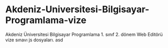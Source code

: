 # Akdeniz-Universitesi-Bilgisayar-Programlama-vize
Akdeniz Üniversitesi Bilgisayar Programlama 1. sınıf 2. dönem Web Editörü vize sınavı js dosyaları.
asd